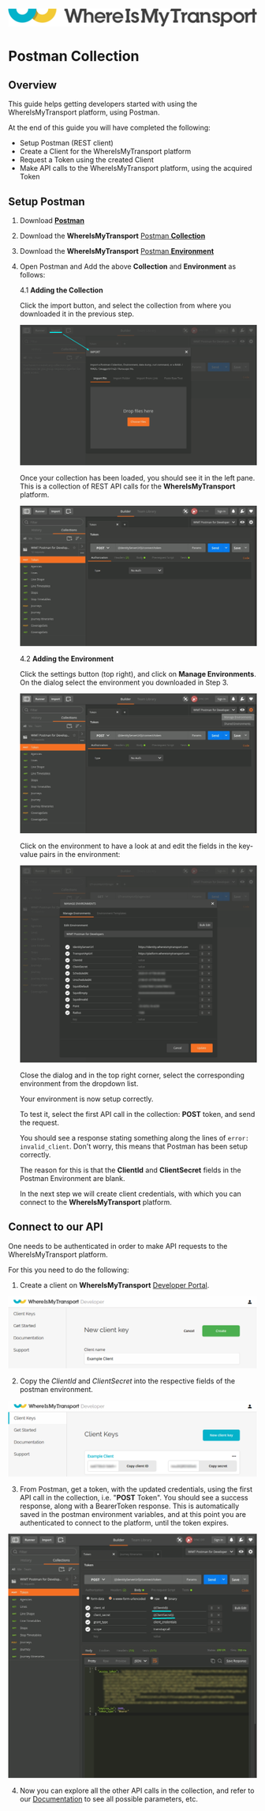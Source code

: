 ![](logo.svg)

# Postman Collection

## Overview

This guide helps getting developers started with using the WhereIsMyTransport platform, using Postman. 

At the end of this guide you will have completed the following:

- Setup Postman (REST client)
- Create a Client for the WhereIsMyTransport platform
- Request a Token using the created Client
- Make API calls to the WhereIsMyTransport platform, using the acquired Token


## Setup Postman

1. Download [**Postman**](https://www.getpostman.com/)
2. Download the **WhereIsMyTransport** [Postman **Collection**](WimtPlatformCollection.json)
3. Download the **WhereIsMyTransport** [Postman **Environment**](WimtPlatformEnvironment.json)
4. Open Postman and Add the above **Collection** and **Environment** as follows:

    4.1 **Adding the Collection**
    
    Click the import button, and select the collection from where you downloaded it in the previous step.

    ![](postman_1_import_collection.png)

    Once your collection has been loaded, you should see it in the left pane. This is a collection of REST API calls for the **WhereIsMyTransport** platform.

    ![](postman_2_import_done.png)

    4.2 **Adding the Environment**

    Click the settings button (top right), and click on **Manage Environments**. 
    On the dialog select the environment you downloaded in Step 3.

    ![](postman_3_import_environment.png) 
    
    Click on the environment to have a look at and edit the fields in the key-value pairs in the environment:
    
    ![](postman_4_environment.png)

    Close the dialog and in the top right corner, select the corresponding environment from the dropdown list.

    Your environment is now setup correctly.

    To test it, select the first API call in the collection: **POST** token, and send the request. 
    
    You should see a response stating something along the lines of `error: invalid_client`. Don't worry, this means that Postman has been setup correctly. 
    
    The reason for this is that the **ClientId** and **ClientSecret** fields in the Postman Environment are blank.
    
    In the next step we will create client credentials, with which you can connect to the **WhereIsMyTransport** platform.
     
     
## Connect to our API

One needs to be authenticated in order to make API requests to the WhereIsMyTransport platform. 

For this you need to do the following:

1. Create a client on **WhereIsMyTransport** [Developer Portal](https://developer.whereismytransport.com/).

![](devportal_client_create.png)

2. Copy the *ClientId* and *ClientSecret* into the respective fields of the postman environment.

![](devportal_client.png)

3. From Postman, get a token, with the updated credentials, using the first API call in the collection, i.e. "**POST** Token". You should see a success response, along with a BearerToken response. This is automatically saved in the postman environment variables, and at this point you are authenticated to connect to the platform, until the token expires.

![](postman_5_token.png)

4. Now you can explore all the other API calls in the collection, and refer to our [Documentation](https://developer.whereismytransport.com/documentation) to see all possible parameters, etc.

